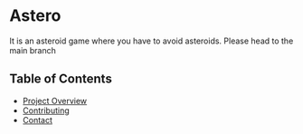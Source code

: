 # Astero

It is an asteroid game where you have to avoid asteroids. Please head to the main branch

## Table of Contents

- [Project Overview](#ProjectOverview)
- [Contributing](#contributing)
- [Contact](#contact)
